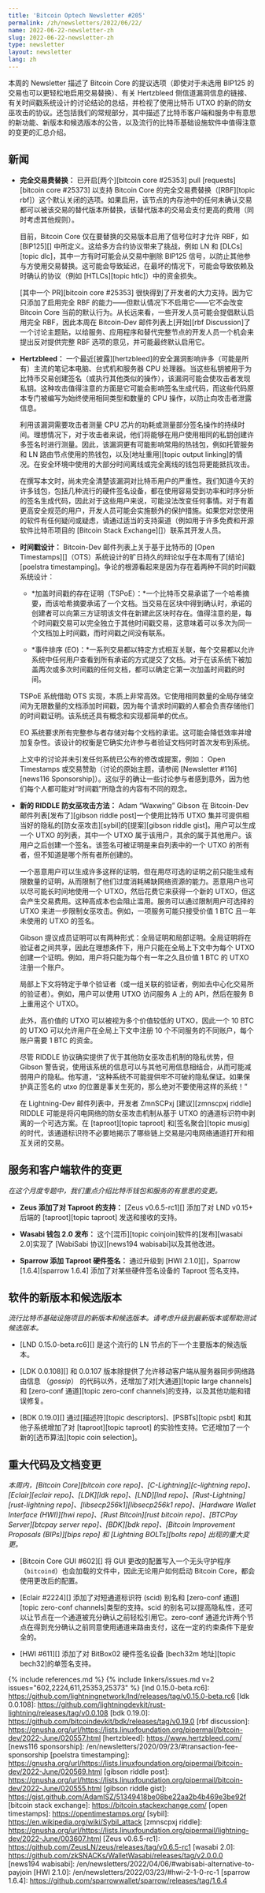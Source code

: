 ```yaml
---
title: 'Bitcoin Optech Newsletter #205'
permalink: /zh/newsletters/2022/06/22/
name: 2022-06-22-newsletter-zh
slug: 2022-06-22-newsletter-zh
type: newsletter
layout: newsletter
lang: zh
---
```

本周的 Newsletter 描述了 Bitcoin Core 的提议选项（即使对于未选用 BIP125 的交易也可以更轻松地启用交易替换）、有关 Hertzbleed 侧信道漏洞信息的链接、有关时间戳系统设计的讨论结论的总结，并检视了使用比特币 UTXO 的新的防女巫攻击的协议。还包括我们的常规部分，其中描述了比特币客户端和服务中有意思的新功能、新版本和候选版本的公告，以及流行的比特币基础设施软件中值得注意的变更的汇总介绍。

## 新闻

- **<!--full-replace-by-fee-->完全交易费替换：** 已开启[两个][bitcoin core #25353] pull [requests][bitcoin core #25373] 以支持 Bitcoin Core 的完全交易费替换（[RBF][topic rbf]）这个默认关闭的选项。如果启用，该节点的内存池中的任何未确认交易都可以被该交易的替代版本所替换，该替代版本的交易会支付更高的费用（同时考虑其他规则）。

  目前，Bitcoin Core 仅在要替换的交易版本启用了信号位时才允许 RBF，如 [BIP125][] 中所定义。这给多方合约协议带来了挑战，例如 LN 和 [DLCs][topic dlc]，其中一方有时可能会从交易中删除 BIP125 信号，以防止其他参与方使用交易替换。这可能会导致延迟，在最坏的情况下，可能会导致依赖及时确认的协议（例如 [HTLCs][topic htlc]）中的资金损失。

  [其中一个 PR][bitcoin core #25353] 很快得到了开发者的大力支持。因为它只添加了启用完全 RBF 的能力——但默认情况下不启用它——它不会改变 Bitcoin Core 当前的默认行为。从长远来看，一些开发人员可能会提倡默认启用完全 RBF，因此本周在 Bitcoin-Dev 邮件列表上[开始][rbf Discussion]了一个讨论主题贴，以给服务、应用程序和替代完整节点的开发人员一个机会来提出反对提供完整 RBF 选项的意见，并可能最终默认启用它。

- **Hertzbleed：** 一个最近[披露][hertzbleed]的安全漏洞影响许多（可能是所有）主流的笔记本电脑、台式机和服务器 CPU 处理器。当这些私钥被用于为比特币交易创建签名（或执行其他类似的操作），该漏洞可能会使攻击者发现私钥。这种攻击值得注意的方面是它可能会影响签名生成代码，而这些代码原本专门被编写为始终使用相同类型和数量的 CPU 操作，以防止向攻击者泄露信息。

  利用该漏洞需要攻击者测量 CPU 芯片的功耗或测量部分签名操作的持续时间。理想情况下，对于攻击者来说，他们将能够在用户使用相同的私钥创建许多签名时进行测量。因此，该漏洞更有可能影响常用的热钱包，例如托管服务和 LN 路由节点使用的热钱包，以及[地址重用][topic output linking]的情况。在安全环境中使用的大部分时间离线或完全离线的钱包将更能抵抗攻击。

  在撰写本文时，尚未完全清楚该漏洞对比特币用户的严重性。我们知道今天的许多钱包，包括几种流行的硬件签名设备，都在使用容易受到功率和时序分析的签名生成代码，因此对于这些用户来说，可能没法改变任何事情。对于有着更高安全规范的用户，开发人员可能会实施额外的保护措施。如果您对您使用的软件有任何疑问或疑虑，请通过适当的支持渠道（例如用于许多免费和开源软件比特币项目的 [Bitcoin Stack Exchange][]）联系其开发人员。

- **<!--timestamping-design-->时间戳设计：** Bitcoin-Dev 邮件列表上关于基于比特币的 [Open Timestamps][]（OTS）系统设计的旷日持久的辩论似乎在本周有了[结论][poelstra timestamping]。争论的根源看起来是因为存在着两种不同的时间戳系统设计：

    - *加盖时间戳的存在证明（TSPoE）：*一个比特币交易承诺了一个哈希摘要，而该哈希摘要承诺了一个文档。当交易在区块中得到确认时，承诺的创建者可以向第三方证明该文件在新建此区块时存在。值得注意的是，每个时间戳交易可以完全独立于其他时间戳交易，这意味着可以多次为同一个文档加上时间戳，而时间戳之间没有联系。

    - *事件排序 (EO)：*一系列交易都以特定方式相互关联，每个交易都以允许系统中任何用户查看到所有承诺的方式提交了文档。对于在该系统下被加盖两次或多次时间戳的任何文档，都可以确定它第一次加盖时间戳的时间。

  TSPoE 系统借助 OTS 实现，本质上非常高效。它使用相同数量的全局存储空间为无限数量的文档添加时间戳，因为每个请求时间戳的人都会负责存储他们的时间戳证明。该系统还具有概念和实现都简单的优点。

  EO 系统要求所有完整参与者存储对每个文档的承诺。这可能会降低效率并增加复杂性。该设计的权衡是它确实允许参与者验证文档何时首次发布到系统。

  上文中的讨论并未引发任何系统已公布的修改或提案，例如： Open Timestamps 或交易赞助（讨论的原始主题，请参阅 [Newsletter #116][news116 Sponsorship]）。这似乎的确让一些讨论参与者感到意外，因为他们每个人都可能对“时间戳”所隐含的内容有不同的观念。

- **新的 RIDDLE 防女巫攻击方法：** Adam “Waxwing” Gibson 在 Bitcoin-Dev 邮件列表[发布了][gibson riddle post]一个使用比特币 UTXO 集并可提供相当好的隐私的[防女巫攻击][sybil]的[提案][gibson riddle gist]。用户可以生成一个 UTXO 的列表，其中一个 UTXO 属于该用户，其余的属于其他用户。该用户之后创建一个签名。该签名可被证明是来自列表中的一个 UTXO 的所有者，但不知道是哪个所有者所创建的。

  一个恶意用户可以生成许多这样的证明，但在用尽可选的证明之前只能生成有限数量的证明，从而限制了他们过度消耗稀缺网络资源的能力。恶意用户也可以尽可能长时间地使用一个 UTXO，然后花费它来获得一个新的 UTXO，但这会产生交易费用。这种高成本也会阻止滥用。服务可以通过限制用户可选择的 UTXO 来进一步限制女巫攻击。例如，一项服务可能只接受价值 1 BTC 且一年未使用的 UTXO 的签名。

  Gibson 提议成员证明可以有两种形式：全局证明和局部证明。全局证明将在验证者之间共享，因此在理想条件下，用户只能在全局上下文中为每个 UTXO 创建一个证明。例如，用户将只能为每个有一年之久且价值 1 BTC 的 UTXO 注册一个账户。

  局部上下文将特定于单个验证者（或一组关联的验证者，例如去中心化交易所的验证者）。例如，用户可以使用 UTXO 访问服务 A 上的 API，然后在服务 B 上重用这个 UTXO。

  此外，高价值的 UTXO 可以被视为多个价值较低的 UTXO，因此一个 10 BTC 的 UTXO 可以允许用户在全局上下文中注册 10 个不同服务的不同账户，每个账户需要 1 BTC 的资金。

  尽管 RIDDLE 协议确实提供了优于其他防女巫攻击机制的隐私优势，但 Gibson 警告说，使用该系统的信息可以与其他可用信息相结合，从而可能减弱用户的隐私。他写道，“这种系统不可能提供牢不可破的隐私保证。如果保护真正签名的 utxo 的位置是事关生死的，那么绝对不要使用这样的系统！”

  在 Lightning-Dev 邮件列表中，开发者 ZmnSCPxj [建议][zmnscpxj riddle] RIDDLE 可能是将闪电网络的防女巫攻击机制从基于 UTXO 的通道标识符中剥离的一个可选方案。在 [taproot][topic taproot] 和[签名聚合][topic musig]的时代，该通道标识符不必要地揭示了哪些链上交易是闪电网络通道打开和相互关闭的交易。

## 服务和客户端软件的变更

*在这个月度专题中，我们重点介绍比特币钱包和服务的有意思的变更。*

- **Zeus 添加了对 Taproot 的支持：**
  [Zeus v0.6.5-rc1][] 添加了对 LND v0.15+ 后端的 [taproot][topic taproot] 发送和接收的支持。

- **Wasabi 钱包 2.0 发布：**
  这个[混币][topic coinjoin]软件的[发布][wasabi 2.0]实现了 [WabiSabi 协议][news194 wabisabi]以及其他改进。

- **Sparrow 添加 Taproot 硬件签名：**
  通过升级到 [HWI 2.1.0][]，Sparrow [1.6.4][sparrow 1.6.4] 添加了对某些硬件签名设备的 Taproot 签名支持。

## 软件的新版本和候选版本

*流行比特币基础设施项目的新版本和候选版本。请考虑升级到最新版本或帮助测试候选版本。*

- [LND 0.15.0-beta.rc6][] 是这个流行的 LN 节点的下一个主要版本的候选版本。

- [LDK 0.0.108][] 和 0.0.107 版本除提供了允许移动客户端从服务器同步网络路由信息 （*gossip*） 的代码以外，还增加了对[大通道][topic large channels]和 [zero-conf 通道][topic zero-conf channels]的支持，以及其他功能和错误修复。

- [BDK 0.19.0][] 通过[描述符][topic descriptors]、[PSBTs][topic psbt] 和其他子系统增加了对 [taproot][topic taproot] 的实验性支持。它还增加了一个新的[选币算法][topic coin selection]。

## 重大代码及文档变更

*本周内，[Bitcoin Core][bitcoin core repo]、[C-Lightning][c-lightning repo]、[Eclair][eclair repo]、[LDK][ldk repo]、[LND][lnd repo]、[Rust-Lightning][rust-lightning repo]、[libsecp256k1][libsecp256k1 repo]、[Hardware Wallet Interface (HWI)][hwi repo]、[Rust Bitcoin][rust bitcoin repo]、[BTCPay Server][btcpay server repo]、[BDK][bdk repo]、[Bitcoin Improvement Proposals (BIPs)][bips repo] 和 [Lightning BOLTs][bolts repo] 出现的重大变更。*

- [Bitcoin Core GUI #602][] 将 GUI 更改的配置写入一个无头守护程序（`bitcoind`）也会加载的文件中，因此无论用户如何启动 Bitcoin Core，都会使用更改后的配置。

- [Eclair #2224][] 添加了对短通道标识符 (scid) 别名和 [zero-conf 通道][topic zero-conf channels]类型的支持。scid 的别名可以提高隐私性，还可以让节点在一个通道被充分确认之前轻松引用它。zero-conf 通道允许两个节点在得到充分确认之前同意使用通道来路由支付，这在一定的约束条件下是安全的。

- [HWI #611][] 添加了对 BitBox02 硬件签名设备 [bech32m 地址][topic bech32]的单签名支持。

{% include references.md %}
{% include linkers/issues.md v=2 issues="602,2224,611,25353,25373" %}
[lnd 0.15.0-beta.rc6]: https://github.com/lightningnetwork/lnd/releases/tag/v0.15.0-beta.rc6
[ldk 0.0.108]: https://github.com/lightningdevkit/rust-lightning/releases/tag/v0.0.108
[bdk 0.19.0]: https://github.com/bitcoindevkit/bdk/releases/tag/v0.19.0
[rbf discussion]: https://gnusha.org/url/https://lists.linuxfoundation.org/pipermail/bitcoin-dev/2022-June/020557.html
[hertzbleed]: https://www.hertzbleed.com/
[news116 sponsorship]: /en/newsletters/2020/09/23/#transaction-fee-sponsorship
[poelstra timestamping]: https://gnusha.org/url/https://lists.linuxfoundation.org/pipermail/bitcoin-dev/2022-June/020569.html
[gibson riddle post]: https://gnusha.org/url/https://lists.linuxfoundation.org/pipermail/bitcoin-dev/2022-June/020555.html
[gibson riddle gist]: https://gist.github.com/AdamISZ/51349418be08be22aa2b4b469e3be92f
[bitcoin stack exchange]: https://bitcoin.stackexchange.com/
[open timestamps]: https://opentimestamps.org/
[sybil]: https://en.wikipedia.org/wiki/Sybil_attack
[zmnscpxj riddle]: https://gnusha.org/url/https://lists.linuxfoundation.org/pipermail/lightning-dev/2022-June/003607.html
[Zeus v0.6.5-rc1]: https://github.com/ZeusLN/zeus/releases/tag/v0.6.5-rc1
[wasabi 2.0]: https://github.com/zkSNACKs/WalletWasabi/releases/tag/v2.0.0.0
[news194 wabisabi]: /en/newsletters/2022/04/06/#wabisabi-alternative-to-payjoin
[HWI 2.1.0]: /en/newsletters/2022/03/23/#hwi-2-1-0-rc-1
[sparrow 1.6.4]: https://github.com/sparrowwallet/sparrow/releases/tag/1.6.4
